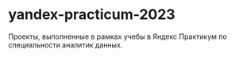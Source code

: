 # yandex-practicum-2023
Проекты, выполненные в рамках учебы в Яндекс Практикум по специальности аналитик данных.
